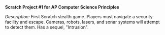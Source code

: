 **Scratch Project #1 for AP Computer Science Principles**

*Description:* First Scratch stealth game. Players must navigate a security facility and escape. Cameras, robots, lasers, and sonar systems will attempt to detect them. Has a sequel, "Intrusion".